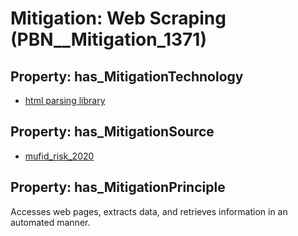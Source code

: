 # Mitigation: __Web Scraping__ (PBN__Mitigation_1371)

## Property: has_MitigationTechnology

* [html parsing library](../Technology/PBN__Technology_3824)

## Property: has_MitigationSource

* [mufid_risk_2020](../Article/PBN__Article_237)

## Property: has_MitigationPrinciple

Accesses web pages, extracts data, and retrieves information in an automated manner.

